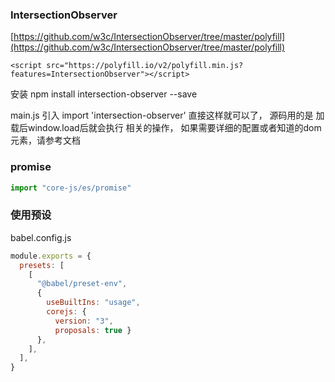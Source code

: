 
### IntersectionObserver

[https://github.com/w3c/IntersectionObserver/tree/master/polyfill](https://github.com/w3c/IntersectionObserver/tree/master/polyfill)

```
<script src="https://polyfill.io/v2/polyfill.min.js?features=IntersectionObserver"></script>
```

安装
npm install intersection-observer --save

main.js 引入
import 'intersection-observer'
直接这样就可以了，
源码用的是
 加载后window.load后就会执行 相关的操作，
如果需要详细的配置或者知道的dom元素，请参考文档

### promise

```javascript
import "core-js/es/promise"
```

### 使用预设

babel.config.js

```javascript
module.exports = {
  presets: [
    [
      "@babel/preset-env",
      { 
        useBuiltIns: "usage", 
        corejs: { 
          version: "3", 
          proposals: true } 
      },
    ],
  ],
}
```
